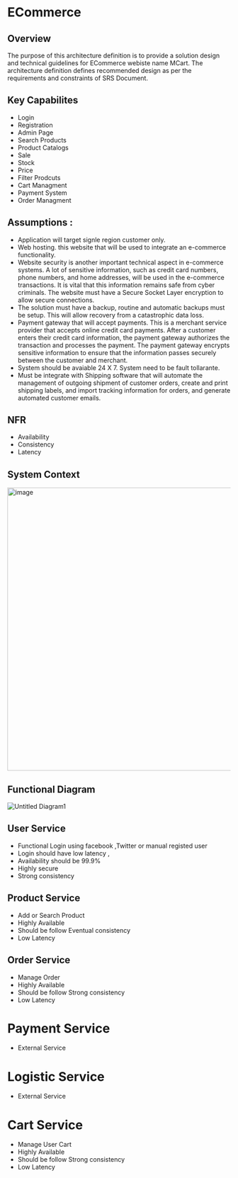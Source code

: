 # ECommerce

## Overview
The purpose of this architecture definition is to provide a solution design and technical guidelines for ECommerce webiste name MCart. The architecture definition defines recommended design as per the requirements and constraints of SRS Document.

## Key Capabilites
- Login
- Registration
- Admin Page
- Search Products
- Product Catalogs
- Sale
- Stock
- Price
- Filter Prodcuts
- Cart Managment
- Payment System
- Order Managment

## Assumptions : 
- Application will target signle region customer only.
- Web hosting. this website that will be used to integrate an e-commerce functionality.
- Website security is another important technical aspect in e-commerce systems. A lot of sensitive information, such as credit card numbers, phone numbers, and home addresses, will be used in the e-commerce transactions. It is vital that this information remains safe from cyber criminals. The website must have a Secure Socket Layer encryption to allow secure connections.
- The solution must have a backup, routine and automatic backups must be setup. This will allow recovery from a catastrophic data loss.
- Payment gateway that will accept payments. This is a merchant service provider that accepts online credit card payments. After a customer enters their credit card information, the payment gateway authorizes the transaction and processes the payment. The payment gateway encrypts sensitive information to ensure that the information passes securely between the customer and merchant.
- System should be avaiable 24 X 7. System need to be fault tollarante. 
- Must be integrate with Shipping software that will automate the management of outgoing shipment of customer orders, create and print shipping labels, and import tracking information for orders, and generate automated customer emails.

## NFR
- Availability
- Consistency
- Latency


## System Context 
<img width="639" alt="image" src="https://user-images.githubusercontent.com/9957969/214040693-ed00ae78-904c-4adc-b8fa-4885ab82ddb6.png">

## Functional Diagram
![Untitled Diagram1](https://user-images.githubusercontent.com/9957969/219303988-c0b487fa-1e0a-4581-ab71-eb0d6edd44bc.jpg)

## User Service
- Functional  Login using facebook ,Twitter or manual registed user
- Login should have low latency , 
- Availability should be 99.9%
- Highly secure
- Strong consistency

## Product Service
- Add or Search Product
- Highly Available
- Should be follow Eventual consistency
- Low Latency

## Order Service
- Manage Order
- Highly Available
- Should be follow Strong consistency
- Low Latency

# Payment Service
- External Service 

# Logistic Service
- External Service

# Cart Service
- Manage User Cart
- Highly Available
- Should be follow Strong consistency
- Low Latency
